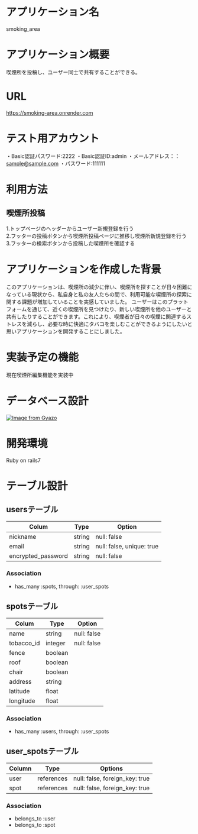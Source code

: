 # アプリケーション名
smoking_area

# アプリケーション概要
喫煙所を投稿し、ユーザー同士で共有することができる。

# URL
https://smoking-area.onrender.com

# テスト用アカウント
・Basic認証パスワード:2222
・Basic認証ID:admin
・メールアドレス：：sample@sample.com
・パスワード:111111

# 利用方法

## 喫煙所投稿
1.トップページのヘッダーからユーザー新規登録を行う<br>
2.フッターの投稿ボタンから喫煙所投稿ページに推移し喫煙所新規登録を行う<br>
3.フッターの検索ボタンから投稿した喫煙所を確認する

# アプリケーションを作成した背景
このアプリケーションは、喫煙所の減少に伴い、喫煙所を探すことが日々困難になっている現状から、私自身と私の友人たちの間で、利用可能な喫煙所の探索に関する課題が増加していることを実感していました。
ユーザーはこのプラットフォームを通じて、近くの喫煙所を見つけたり、新しい喫煙所を他のユーザーと共有したりすることができます。これにより、喫煙者が日々の喫煙に関連するストレスを減らし、必要な時に快適にタバコを楽しむことができるようにしたいと思いアプリケーションを開発することにしました。

# 実装予定の機能
現在喫煙所編集機能を実装中

# データベース設計
[![Image from Gyazo](https://i.gyazo.com/dc0c8b040f9fb32840774a465acdb782.png)](https://gyazo.com/dc0c8b040f9fb32840774a465acdb782)

# 開発環境
Ruby on rails7

# テーブル設計

## usersテーブル

| Colum              | Type   | Option                    |
| ------------------ | ------ | ------------------------- |
| nickname           | string | null: false               |
| email              | string | null: false, unique: true |
| encrypted_password | string | null: false               |

### Association

- has_many :spots, through: :user_spots

## spotsテーブル

| Colum      | Type    | Option      |
| ---------- | ------- | ----------- |
| name       | string  | null: false |
| tobacco_id | integer | null: false |
| fence      | boolean |             |
| roof       | boolean |             |
| chair      | boolean |             |
| address    | string  |             |
| latitude   | float   |             |
| longitude  | float   |             |

### Association

- has_many :users, through: :user_spots

## user_spotsテーブル

| Column | Type       | Options                        |
| ------ | ---------- | ------------------------------ |
| user   | references | null: false, foreign_key: true |
| spot   | references | null: false, foreign_key: true |

### Association

- belongs_to :user
- belongs_to :spot